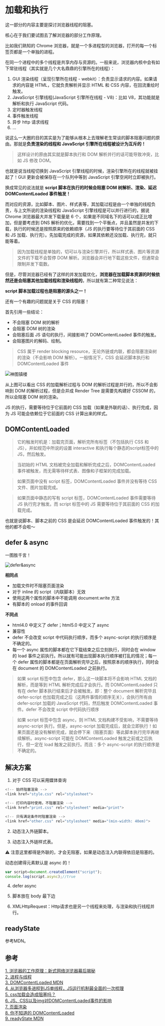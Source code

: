 # 加载和执行

这一部分的内容主要是探讨浏览器线程的阻塞。

核心在于我们要试图去了解浏览器的部分工作原理。

比如我们熟知的 Chrome 浏览器，就是一个多进程型的浏览器，打开的每一个标签页都是一个单独的进程。

在同一个进程中的多个线程是共享内存与资源的。一般来说，浏览器内核中会有如下常驻线程（其实就是几个大名鼎鼎的引擎所在的线程）：

1. GUI 渲染线程（呈现引擎所在线程 - webkit）：负责显示请求的内容。如果请求的内容是 HTML，它就负责解析并显示 HTML 和 CSS 内容，在回流重绘时触发。
2. JavaScript 引擎线程(JavaScript 引擎所在线程 - V8)：比如 V8，其功能就是解析和执行 JavaScript 代码。
3. 定时器触发线程
4. 事件触发线程
5. 异步 http 请求线程
6. ...

说这么一大圈的目的其实是为了能够从根本上去理解老生常谈的脚本阻塞问题的原由。那就是**负责渲染的线程和 JavaScript 引擎所在线程被设计为互斥的！**

> 这样设计的原由其实就是脚本执行和 DOM 解析并行的话可能导致冲突，比如 JS 修改 DOM。

也就是说当线程切换到 JavaScript 引擎线程的时候，渲染引擎所在的线程就被挂起了！GUI 更新会被保存在一个队列中等到 JavaScript 引擎空闲时立即被执行。

换成常见的说法就是 **script 脚本在执行的时候会阻塞 DOM 树解析、渲染、延迟 DOMContentLoaded 事件触发！**

而对应的资源，比如脚本、图片、样式表等，其加载过程是由一个单独的线程负责，与上文所说的渲染线程和 JavaScript 引擎线程是可以并行进行的，据说 Chrome 浏览器最大并发下载量是 6 个，如果是不同域名下的话可以成正比增加，但是要考虑到 DNS 解析的优化，需要找到一个平衡点，并且虽然是并发的下载，执行的时候还是按照原来的依赖顺序（JS 的执行要等待位于其前面的 CSS 和 JS 加载、执行完）。先加载完成的资源，如果其依赖还没加载、执行完，就只能等着。

> 因为加载线程是单独的，切可以与渲染引擎并行，所以样式表、图片等资源文件的下载不会暂停 DOM 解析。浏览器会并行地下载这些文件，但通常会限制并发下载数。

但是，尽管浏览器已经有了这样的并发加载优化，**浏览器在加载脚本资源的时候依然还是会阻塞其他加载线程和渲染线程的**，所以就有第二种常见说法：

**script 脚本加载过程也是阻塞的源头之一！**

还有一个有趣的问题就是关于 CSS 的阻塞！

首先引用一些结论：

- 不会阻塞 DOM 树的解析
- 会阻塞 DOM 树的渲染
- 会阻塞后面 JS 语句的执行，间接影响了 DOMContentLoaded 事件的触发。
- 会阻塞图片的解码、绘制。

> CSS 属于 render blocking resource，无论外链或内联，都会阻塞渲染树的渲染（不会影响 DOM 解析）。一般情况下，CSS 会延迟脚本执行和 DOMContentLoaded 事件

![神图镇楼](https://www.zhoulujun.cn/zhoulujun/uploadfile/images/2018/0518/20180518141736595715677.jpg)

从上图可以看出 CSS 的加载解析过程与 DOM 的解析过程是并行的，所以不会影响到 DOM 的解析过程，但是合并成 Render Tree 是需要先构建好 CSSOM 的，所以会阻塞 DOM 树的渲染。

JS 的执行，需要等待位于它前面的 CSS 加载（如果是外联的话）、执行完成，因为 JS 可能会依赖位于它前面的 CSS 计算出来的样式。

## DOMContentLoaded

> 它的触发时机是：加载完页面，解析完所有标签（不包括执行 CSS 和 JS），并如规范中所说的设置 interactive 和执行每个静态的script标签中的JS，然后触发。

> 当初始的 HTML 文档被完全加载和解析完成之后，DOMContentLoaded 事件被触发，而无需等待样式表、图像和子框架的完成加载。

> 如果页面中没有 script 标签，DOMContentLoaded 事件并没有等待 CSS 文件、图片加载完成。

> 如果页面中静态的写有 script 标签，DOMContentLoaded 事件需要等待 JS 执行完才触发。而 script 标签中的 JS 需要等待位于其前面的 CSS 的加载完成。 

也就是说脚本、脚本之前的 CSS 是会延迟 DOMContentLoaded 事件触发的！其他的都不会啦～

## defer & async

一图胜千言！

![defer&async](https://image-static.segmentfault.com/215/179/2151798436-59da4801c6772_articlex)

**相同点**

- 加载文件时不阻塞页面渲染
- 对于 inline 的 script（内联脚本）无效
- 使用这两个属性的脚本中不能调用 document.write 方法
- 有脚本的 onload 的事件回调

**不同点**

- html4.0 中定义了 defer；html5.0 中定义了 async
- 兼容性
- defer 不会改变 script 中代码执行顺序，而多个 async-script 的执行顺序是不确定的。
- 每一个 async 属性的脚本都在它下载结束之后立刻执行，同时会在 window 的 load 事件之前执行。所以就有可能出现脚本执行顺序被打乱的情况；每一个 defer 属性的脚本都是在页面解析完毕之后，按照原本的顺序执行，同时会在 document 的 DOMContentLoaded 之前执行。

> 如果 script 标签中包含 defer，那么这一块脚本将不会影响 HTML 文档的解析，而是等到 HTML 解析完成后才会执行。而 DOMContentLoaded 只有在 defer 脚本执行结束后才会被触发。即：整个 document 解析完毕且 defer-script 也加载完成之后（这两件事情的顺序无关），会执行所有由 defer-script 加载的 JavaScript 代码，然后触发 DOMContentLoaded 事件。defer 不会改变 script 中代码执行顺序

> 如果 script 标签中包含 async，则 HTML 文档构建不受影响，不需要等待 async-script 执行。但是，async-script 加载完成后，就会立即执行！如果页面还是没有解析完成，就会停下来（阻塞页面）等此脚本执行完毕再继续解析。async-script 可能在 DOMContentLoaded 触发之前或之后执行，但一定在 load 触发之前执行。而且：多个 async-script 的执行顺序是不确定的。

## 解决方案

1. 对于 CSS 可以采用媒体查询

```js
<!-- 始终阻塞渲染 -->
<link href="style.css" rel="stylesheet">

<!-- 打印内容时使用，不阻塞渲染 -->
<link href="print.css" rel="stylesheet" media="print">

<!-- 只有满足条件时阻塞渲染 -->
<link href="other.css" rel="stylesheet" media="(min-width: 40em)">
```

2. 动态注入外链脚本。

3. 动态注入外链样式表。

⚠️ 注意这里都得是外联的，才会无阻塞，如果是动态注入内联得依旧是阻塞的。

动态创建得元素默认是 async 的！

```js
var script=document.createElement("script");
console.log(script.async);//true
```

4. defer async

5. 脚本放在 body 最下边

6. XMLHttpRequest：Http请求也是另一个线程来处理，与渲染和执行线程并行。

## readyState

参考MDN。

## 参考

[1. 浏览器的工作原理：新式网络浏览器幕后揭秘](https://www.html5rocks.com/zh/tutorials/internals/howbrowserswork/#The_browser_high_level_structure)</br>
[2. 进程与线程](https://imweb.io/topic/58e3bfa845e5c13468f567d5)</br>
[3. DOMContentLoaded MDN](https://developer.mozilla.org/zh-CN/docs/Web/Events/DOMContentLoaded)</br>
[4. 从浏览器多进程到JS单线程，JS运行机制最全面的一次梳理](http://www.dailichun.com/2018/01/21/js_singlethread_eventloop.html)</br>
[5. css加载会造成阻塞吗？](https://juejin.im/post/5b88ddca6fb9a019c7717096)</br>
[6. JS、CSS以及img对DOMContentLoaded事件的影响](http://www.alloyteam.com/2014/03/effect-js-css-and-img-event-of-domcontentloaded/#prettyPhoto)</br>
[7. 页面渲染](https://tate-young.github.io/2018/02/10/html-how-browsers-work.html#%E9%98%BB%E5%A1%9E%E6%B8%B2%E6%9F%93)</br>
[8. 你不知道的 DOMContentLoaded](https://zhuanlan.zhihu.com/p/25876048)</br>
[9. readyState MDN](https://developer.mozilla.org/zh-CN/docs/Web/API/Document/readyState)</br>

